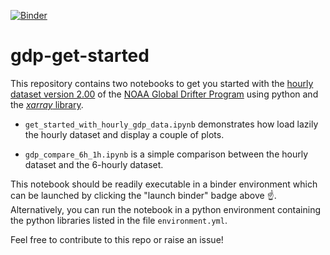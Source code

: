 [![Binder](https://mybinder.org/badge_logo.svg)](https://mybinder.org/v2/gh/Cloud-Drift/gdp-get-started/HEAD)
# gdp-get-started
This repository contains two notebooks to get you started with the [hourly dataset version 2.00](https://www.aoml.noaa.gov/phod/gdp/hourly_data.php) of the [NOAA Global Drifter Program](https://www.aoml.noaa.gov/phod/gdp/index.php) using python and the [*xarray* library](https://docs.xarray.dev/en/stable/). 

- `get_started_with_hourly_gdp_data.ipynb` demonstrates how load lazily the hourly dataset and display a couple of plots.

- `gdp_compare_6h_1h.ipynb` is a simple comparison between the hourly dataset and the 6-hourly dataset.

This notebook should be readily executable in a binder environment which can be launched by clicking the "launch binder" badge above :point_up:. Alternatively, you can run the notebook in a python environment containing the python libraries listed in the file `environment.yml`.

Feel free to contribute to this repo or raise an issue!
